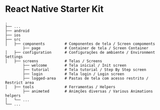 # React Native Starter Kit 

    .
    ├── ...
    ├── android   
    ├── ios   
    ├── src                    
    │   ├── components         # Componentes de tela / Screen compoments
            ├── page           # Container de tela / Screen Container  
    │   ├── configuration      # Configurações de ambiente / Environment Settings    
    │   ├── screens            # Telas / Screens
            ├── welcome        # Tela inicial / Init screen
            ├── tutorial       # Tela tutorial / Step By Step screen
            ├── login          # Tela login / Login screen
            ├── logged-area    # Pastas de tela com acesso restrito / Restrict area
    │   ├── tools              # Ferramentas / Helpers
            ├── animeted       # Animções diversas / Various Animations helpers    
    │   └── ...                 
    └── ...